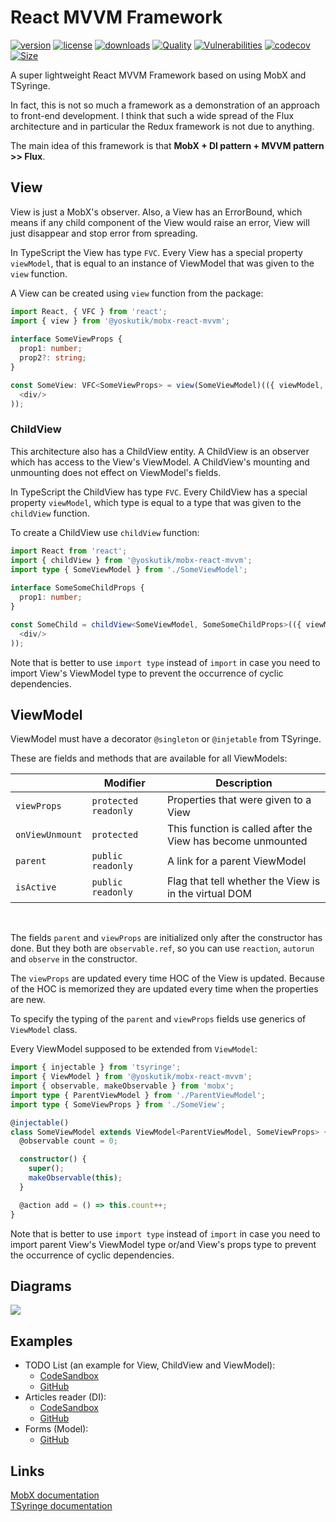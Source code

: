 # React MVVM Framework

[![version](https://img.shields.io/npm/v/@yoskutik/mobx-react-mvvm)](https://www.npmjs.com/package/@yoskutik/mobx-react-mvvm)
[![license](https://img.shields.io/npm/l/@yoskutik/mobx-react-mvvm)](https://www.npmjs.com/package/@yoskutik/mobx-react-mvvm)
[![downloads](https://img.shields.io/npm/dw/@yoskutik/mobx-react-mvvm)](https://www.npmjs.com/package/@yoskutik/mobx-react-mvvm)
[![Quality](https://img.shields.io/lgtm/grade/javascript/github/Yoskutik/mobx-react-mvvm?label=Quality)](https://github.com/Yoskutik/mobx-react-mvvm)
[![Vulnerabilities](https://img.shields.io/lgtm/alerts/github/Yoskutik/mobx-react-mvvm?label=Vulnerabilities)](https://github.com/Yoskutik/mobx-react-mvvm)
[![codecov](https://codecov.io/gh/Yoskutik/mobx-react-mvvm/branch/master/graph/badge.svg?token=05X4P8AVXD)](https://codecov.io/gh/Yoskutik/mobx-react-mvvm)
[![Size](https://img.shields.io/github/languages/code-size/yoskutik/mobx-react-mvvm?label=Size)](https://github.com/Yoskutik/mobx-react-mvvm)

A super lightweight React MVVM Framework based on using MobX and TSyringe.

In fact, this is not so much a framework as a demonstration of an approach to front-end
development. I think that such a wide spread of the Flux architecture and in particular
the Redux framework is not due to anything.

The main idea of this framework is that **MobX + DI pattern + MVVM pattern >> Flux**.

## View

View is just a MobX's observer. Also, a View has an ErrorBound, which means if any child
component of the View would raise an error, View will just disappear and stop error from
spreading.

In TypeScript the View has type `FVC`. Every View has a special property `viewModel`, that
is equal to an instance of ViewModel that was given to the `view` function.

A View can be created using `view` function from the package:

```typescript
import React, { VFC } from 'react';
import { view } from '@yoskutik/mobx-react-mvvm';
 
interface SomeViewProps {
  prop1: number;
  prop2?: string;
}

const SomeView: VFC<SomeViewProps> = view(SomeViewModel)(({ viewModel, prop1, prop2 }) => (
  <div/>
));
```

### ChildView

This architecture also has a ChildView entity. A ChildView is an observer which has access
to the View's ViewModel. A ChildView's mounting and unmounting does not effect on ViewModel's
fields.

In TypeScript the ChildView has type `FVC`. Every ChildView has a special property
`viewModel`, which type is equal to a type that was given to the `childView` function.

To create a ChildView use `childView` function:

```typescript
import React from 'react';
import { childView } from '@yoskutik/mobx-react-mvvm';
import type { SomeViewModel } from './SomeViewModel';
 
interface SomeSomeChildProps {
  prop1: number;
}

const SomeChild = childView<SomeViewModel, SomeSomeChildProps>(({ viewModel, prop1 }) => (
  <div/>
));
```

Note that is better to use `import type` instead of `import` in case you need to import
View's ViewModel type to prevent the occurrence of cyclic dependencies.

## ViewModel

ViewModel must have a decorator `@singleton` or `@injetable` from TSyringe.

These are fields and methods that are available for all ViewModels:

| |Modifier|Description|
|-----|--------|-----------|
|`viewProps`|`protected readonly`|Properties that were given to a View|
|`onViewUnmount`|`protected`|This function is called after the View has become unmounted|
|`parent`|`public readonly`|A link for a parent ViewModel|
|`isActive`|`public readonly`|Flag that tell whether the View is in the virtual DOM|

<br/>

The fields `parent` and `viewProps` are initialized only after the constructor has done. But
they both are `observable.ref`, so you can use `reaction`, `autorun` and `observe` in the
constructor.

The `viewProps` are updated every time HOC of the View is updated. Because of the HOC is
memorized they are updated every time when the properties are new.

To specify the typing of the `parent` and `viewProps` fields use generics of `ViewModel` class.

Every ViewModel supposed to be extended from `ViewModel`:

```typescript
import { injectable } from 'tsyringe';
import { ViewModel } from '@yoskutik/mobx-react-mvvm';
import { observable, makeObservable } from 'mobx';
import type { ParentViewModel } from './ParentViewModel';
import type { SomeViewProps } from './SomeView';

@injectable()
class SomeViewModel extends ViewModel<ParentViewModel, SomeViewProps> {
  @observable count = 0;

  constructor() {
    super();
    makeObservable(this);
  }

  @action add = () => this.count++;
}
```

Note that is better to use `import type` instead of `import` in case you need to import
parent View's ViewModel type or/and View's props type to prevent the occurrence of cyclic
dependencies.

## Diagrams

![](https://raw.githubusercontent.com/Yoskutik/mobx-react-mvvm/master/MVVM%201.png)

## Examples

  * TODO List (an example for View, ChildView and ViewModel):
    * [CodeSandbox](https://codesandbox.io/s/uv5hw)
    * [GitHub](https://github.com/Yoskutik/mobx-react-mvvm-preview/tree/ViewViewModel)
  * Articles reader (DI):
    * [CodeSandbox](https://codesandbox.io/s/solitary-snow-4ncxb)
    * [GitHub](https://github.com/Yoskutik/mobx-react-mvvm-preview/tree/DI)
  * Forms (Model):
    * [GitHub](https://github.com/Yoskutik/mobx-react-mvvm-preview/tree/Model)

## Links

[MobX documentation](https://mobx.js.org/README.html)  
[TSyringe documentation](https://github.com/microsoft/tsyringe)
